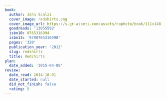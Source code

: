 ```yaml
---
book:
  author: John Scalzi
  cover_image: redshirts.png
  cover_image_url: https://s.gr-assets.com/assets/nophoto/book/111x148-bcc042a9c91a29c1d680899eff700a03.png
  goodreads: '13055592'
  isbn10: 0765316994
  isbn13: '9780765316998'
  pages: '320'
  publication_year: '2012'
  slug: redshirts
  title: Redshirts
plan:
  date_added: '2015-04-08'
review:
  date_read: 2014-10-01
  date_started: null
  did_not_finish: false
  rating: 5
---
```

